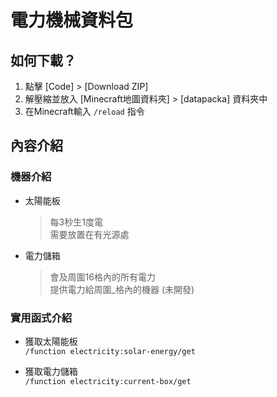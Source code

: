 電力機械資料包
===

## 如何下載？
1. 點擊 [Code] > [Download ZIP]
2. 解壓縮並放入 [Minecraft地圖資料夾] > [datapacka] 資料夾中
3. 在Minecraft輸入 ```/reload``` 指令

## 內容介紹
### 機器介紹
- 太陽能板
    > 每3秒生1度電<br/>
    需要放置在有光源處

- 電力儲箱
    > 會及周圍16格內的所有電力<br/>
    提供電力給周圍_格內的機器 (未開發)

### 實用函式介紹
- 獲取太陽能板<br/>
`/function electricity:solar-energy/get`<br/>

- 獲取電力儲箱<br/>
`/function electricity:current-box/get`<br/>